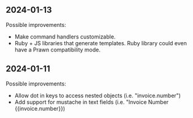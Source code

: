 ## 2024-01-13

Possible improvements:

- Make command handlers customizable.
- Ruby + JS libraries that generate templates. Ruby library could even have a Prawn compatibility mode.

## 2024-01-11

Possible improvements:

- Allow dot in keys to access nested objects (i.e. "invoice.number")
- Add support for mustache in text fields (i.e. "Invoice Number {{invoice.number}})
